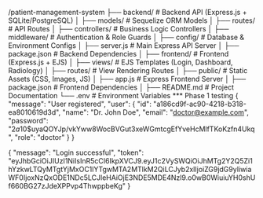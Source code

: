 /patient-management-system
├── backend/                  # Backend API (Express.js + SQLite/PostgreSQL)
│   ├── models/               # Sequelize ORM Models
│   ├── routes/               # API Routes
│   ├── controllers/          # Business Logic Controllers
│   ├── middleware/           # Authentication & Role Guards
│   ├── config/               # Database & Environment Configs
│   ├── server.js             # Main Express API Server
│   ├── package.json          # Backend Dependencies
│
├── frontend/                 # Frontend (Express.js + EJS)
│   ├── views/                # EJS Templates (Login, Dashboard, Radiology)
│   ├── routes/               # View Rendering Routes
│   ├── public/               # Static Assets (CSS, Images, JS)
│   ├── app.js                # Express Frontend Server
│   ├── package.json          # Frontend Dependencies
│
├── README.md                 # Project Documentation
└── .env                      # Environment Variables
*** Phase 1 testing
{
    "message": "User registered",
    "user": {
        "id": "a186cd9f-ac90-4218-b318-ea8010619d3d",
        "name": "Dr. John Doe",
        "email": "doctor@example.com",
        "password": "$2a$10$uyaQOYJp/vkYww8WocBVGut3xeWGmtcgEfYveHcMlfTKoKzfn4Ukq",
        "role": "doctor"
    }
}

{
    "message": "Login successful",
    "token": "eyJhbGciOiJIUzI1NiIsInR5cCI6IkpXVCJ9.eyJ1c2VySWQiOiJhMTg2Y2Q5Zi1hYzkwLTQyMTgtYjMxOC1lYTgwMTA2MTlkM2QiLCJyb2xlIjoiZG9jdG9yIiwiaWF0IjoxNzQxODE1NDc5LCJleHAiOjE3NDE5MDE4Nzl9.o0wB0WiuiuYH0shUf660BG27zJdeXPPvp4ThwppbeKg"
}